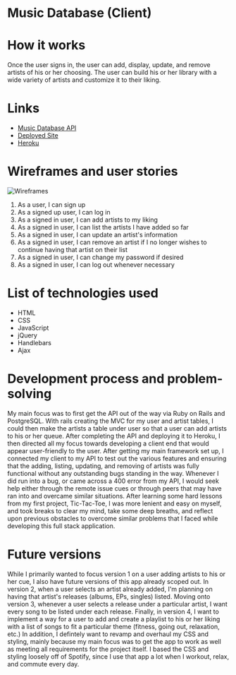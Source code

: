 # Music Database (Client)

# How it works

Once the user signs in, the user can add, display, update, and remove artists of his or her choosing. The user can build his or her library with a wide variety of artists and customize it to their liking.

# Links

* [Music Database API](https://github.com/lucaspchartier/Music-Database-API)
* [Deployed Site](https://lucaspchartier.github.io/Music-Database-Client/)
* [Heroku](https://salty-wave-91914.herokuapp.com/)

# Wireframes and user stories

![Wireframes](https://i.imgur.com/ory029I.jpg)

1. As a user, I can sign up
2. As a signed up user, I can log in
3. As a signed in user, I can add artists to my liking
4. As a signed in user, I can list the artists I have added so far
5. As a signed in user, I can update an artist's information
6. As a signed in user, I can remove an artist if I no longer wishes to continue having that artist on their list
7. As a signed in user, I can change my password if desired
8. As a signed in user, I can log out whenever necessary

# List of technologies used

* HTML
* CSS
* JavaScript
* jQuery
* Handlebars
* Ajax

# Development process and problem-solving

My main focus was to first get the API out of the way via Ruby on Rails and PostgreSQL. With rails creating the MVC for my user and artist tables, I could then make the artists a table under user so that a user can add artists to his or her queue. After completing the API and deploying it to Heroku, I then directed all my focus towards developing a client end that would appear user-friendly to the user. After getting my main framework set up, I connected my client to my API to test out the various features and ensuring that the adding, listing, updating, and removing of artists was fully functional without any outstanding bugs standing in the way. Whenever I did run into a bug, or came across a 400 error from my API, I would seek help either through the remote issue cues or through peers that may have ran into and overcame similar situations. After learning some hard lessons from my first project, Tic-Tac-Toe, I was more lenient and easy on myself, and took breaks to clear my mind, take some deep breaths, and reflect upon previous obstacles to overcome similar problems that I faced while developing this full stack application.

# Future versions

While I primarily wanted to focus version 1 on a user adding artists to his or her cue, I also have future versions of this app already scoped out. In version 2, when a user selects an artist already added, I'm planning on having that artist's releases (albums, EPs, singles) listed. Moving onto version 3, whenever a user selects a release under a particular artist, I want every song to be listed under each release. Finally, in version 4, I want to implement a way for a user to add and create a playlist to his or her liking with a list of songs to fit a particular theme (fitness, going out, relaxation, etc.) In addition, I defintely want to revamp and overhaul my CSS and styling, mainly because my main focus was to get the app to work as well as meeting all requirements for the project itself. I based the CSS and styling loosely off of Spotify, since I use that app a lot when I workout, relax, and commute every day.
